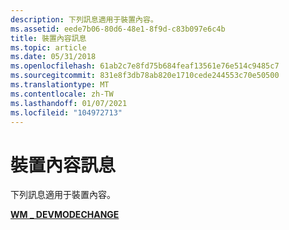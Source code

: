 ```yaml
---
description: 下列訊息適用于裝置內容。
ms.assetid: eede7b06-80d6-48e1-8f9d-c83b097e6c4b
title: 裝置內容訊息
ms.topic: article
ms.date: 05/31/2018
ms.openlocfilehash: 61ab2c7e8fd75b684feaf13561e76e514c9485c7
ms.sourcegitcommit: 831e8f3db78ab820e1710cede244553c70e50500
ms.translationtype: MT
ms.contentlocale: zh-TW
ms.lasthandoff: 01/07/2021
ms.locfileid: "104972713"
---
```

# <a name="device-context-messages"></a>裝置內容訊息

下列訊息適用于裝置內容。

[**WM \_ DEVMODECHANGE**](wm-devmodechange.md)

 

 



